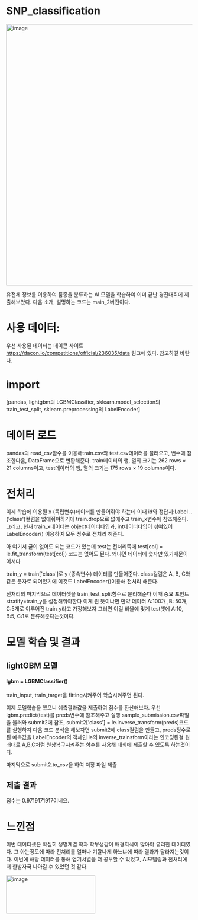 # SNP_classification

<img width="1274" height="705" alt="image" src="https://github.com/user-attachments/assets/57e21082-3595-4086-b598-75be3cde2fcd" />

유전체 정보를 이용하여 품종을 분류하는 AI 모델을 학습하여 이미 끝난 경진대회에 제출해보았다.
다음 소개, 설명하는 코드는 main_2버전이다.

# 사용 데이터:
우선 사용된 데이터는 데이콘 사이트 https://dacon.io/competitions/official/236035/data 링크에 있다.
참고하길 바란다.

# import
[pandas, lightgbm의 LGBMClassifier, sklearn.model_selection의 train_test_split, sklearn.preprocessing의 LabelEncoder]

# 데이터 로드
pandas의 read_csv함수를 이용해train.csv와 test.csv데이터를 불러오고, 변수에 참조한다음, DataFrame으로 변환해준다.
train데이터의 행, 열의 크기는 262 rows × 21 columns이고, 
test데이터의 행, 열의 크기는 175 rows × 19 columns이다.

# 전처리
이제 학습에 이용될 x (독립변수)데이터를 만들어줘야 하는데 이때  id와 정답지:Label ..('class')컬럼을 없애줘야하기에 
train.drop으로 없애주고 train_x변수에 참조해준다.
그리고, 현재 train_x데이터는 object데이터타입과, int데이터타입이 섞여있어 LabelEncoder() 이용하여 모두 정수로 전처리 해준다.

아 여기서 굳이 없어도 되는 코드가 있는데 test는 전처리쪽에 test[col] = le.fit_transform(test[col]) 코드는 없어도 된다.
왜냐면 데이터에 숫자만 있기때문이어서다

train_y = train['class']로 y (종속변수) 데이터를 만들어준다.
class컬럼은 A, B, C와 같은 문자로 되어있기에 이것도 LabelEncoder()이용해 전처리 해준다.

전처리의 마지막으로 데이터셋을 train_test_split함수로 분리해준다 이때 중요 포인트 stratify=train_y를 설정해줘야한다
이게 뭔 뜻이냐면 만약 데이터  A:100개 ,B: 50개, C:5개로 이루어진 train_y라고 가정해보자 그러면 이걸 비율에 맞게 
test셋에 A:10, B:5, C:1로 분류해준다는것이다.

# 모델 학습 및 결과
## lightGBM 모델
#### lgbm = LGBMClassifier()
train_input, train_target을 fitting시켜주어 학습시켜주면 된다.

이제 모델학습을 했으니 예측결과값을 제출하여 점수를 환산해보자.
우선 lgbm.predict(test)를 preds변수에 참조해주고 실행
sample_submission.csv파일을 불러와 submit2에 참조,
submit2['class'] = le.inverse_transform(preds)코드를 실행하자
다음 코드 분석을 해보자면 submit2에 class컬럼을 만들고, preds정수로 된 예측값을 LabelEncoder의 객체인
le의 inverse_trainsform이라는 인코딩된걸 원래대로 A,B,C처럼 원상복구시켜주는 함수를 사용해 
대회에 제출할 수 있도록 하는것이다.

마지막으로 submit2.to_csv을 하여 저장 파일 제출
## 제출 결과
점수는 0.9719171917이네요.


# 느낀점
이번 데이터셋은 확실히 생명계열 학과 학부생같이 배경지식이 많아야 유리한 데이터였다.
그 아는정도에 따라 전처리를 얼마나 기깔나게 하느냐에 따라 결과가 달라지는것이다.
이번에 해당 데이터를 통해 염기서열을 더 공부할 수 있었고, AI모델링과 전처리에 더 한발자국 나아갈 수 있었던 것 같다.

<img width="241" height="104" alt="image" src="https://github.com/user-attachments/assets/4f5359bb-ff27-4816-8333-9d38a267e6e4" />




